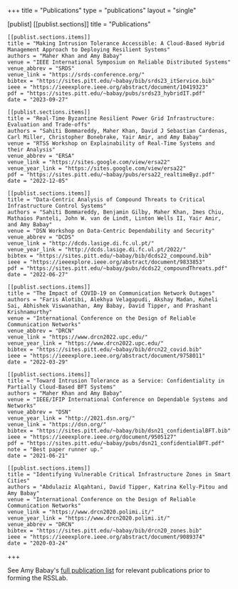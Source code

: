 +++
title = "Publications"
type = "publications"
layout = "single"

[publist]
    [[publist.sections]]
    title = "Publications"

    [[publist.sections.items]]
    title = "Making Intrusion Tolerance Accessible: A Cloud-Based Hybrid Management Approach to Deploying Resilient Systems"
    authors = "Maher Khan and Amy Babay"
    venue = "IEEE International Symposium on Reliable Distributed Systems"
    venue_abbrev = "SRDS"
    venue_link = "https://srds-conference.org/"
    bibtex = "https://sites.pitt.edu/~babay/bib/srds23_itService.bib"
    ieee = "https://ieeexplore.ieee.org/abstract/document/10419323"
    pdf = "https://sites.pitt.edu/~babay/pubs/srds23_hybridIT.pdf"
    date = "2023-09-27"

    [[publist.sections.items]]
    title = "Real-Time Byzantine Resilient Power Grid Infrastructure: Evaluation and Trade-offs"
    authors = "Sahiti Bommareddy, Maher Khan, David J Sebastian Cardenas, Carl Miller, Christopher Bonebrake, Yair Amir, and Amy Babay"
    venue = "RTSS Workshop on Explainability of Real-Time Systems and their Analysis"
    venue_abbrev = "ERSA"
    venue_link = "https://sites.google.com/view/ersa22"
    venue_year_link = "https://sites.google.com/view/ersa22"
    pdf = "https://sites.pitt.edu/~babay/pubs/ersa22_realtimeByz.pdf"
    date = "2022-12-05"

    [[publist.sections.items]]
    title = "Data-Centric Analysis of Compound Threats to Critical Infrastructure Control Systems"
    authors = "Sahiti Bommareddy, Benjamin Gilby, Maher Khan, Imes Chiu, Mathaios Panteli, John W. van de Lindt, Linton Wells II, Yair Amir, and Amy Babay"
    venue = "DSN Workshop on Data-Centric Dependability and Security"
    venue_abbrev = "DCDS"
    venue_link = "http://dcds.lasige.di.fc.ul.pt/"
    venue_year_link = "http://dcds.lasige.di.fc.ul.pt/2022/"
    bibtex = "https://sites.pitt.edu/~babay/bib/dcds22_compound.bib"
    ieee = "https://ieeexplore.ieee.org/abstract/document/9833853"
    pdf = "https://sites.pitt.edu/~babay/pubs/dcds22_compoundThreats.pdf"
    date = "2022-06-27"

    [[publist.sections.items]]
    title = "The Impact of COVID-19 on Communication Network Outages"
    authors = "Faris Alotibi, Alekhya Velagapudi, Akshay Madan, Kuheli Sai, Abhishek Viswanathan, Amy Babay, David Tipper, and Prashant Krishnamurthy"
    venue = "International Conference on the Design of Reliable Communication Networks"
    venue_abbrev = "DRCN"
    venue_link = "https://www.drcn2022.upc.edu/"
    venue_year_link = "https://www.drcn2022.upc.edu/"
    bibtex = "https://sites.pitt.edu/~babay/bib/drcn22_covid.bib"
    ieee = "https://ieeexplore.ieee.org/abstract/document/9758011"
    date = "2022-03-29"

    [[publist.sections.items]]
    title = "Toward Intrusion Tolerance as a Service: Confidentiality in Partially Cloud-Based BFT Systems"
    authors = "Maher Khan and Amy Babay"
    venue = "IEEE/IFIP International Conference on Dependable Systems and Networks"
    venue_abbrev = "DSN"
    venue_year_link = "http://2021.dsn.org/"
    venue_link = "https://dsn.org/"
    bibtex = "https://sites.pitt.edu/~babay/bib/dsn21_confidentialBFT.bib"
    ieee = "https://ieeexplore.ieee.org/document/9505127"
    pdf = "https://sites.pitt.edu/~babay/pubs/dsn21_confidentialBFT.pdf"
    note = "Best paper runner up."
    date = "2021-06-21"

    [[publist.sections.items]]
    title = "Identifying Vulnerable Critical Infrastructure Zones in Smart Cities"
    authors = "Abdulaziz Alqahtani, David Tipper, Katrina Kelly-Pitou and Amy Babay"
    venue = "International Conference on the Design of Reliable Communication Networks"
    venue_link = "https://www.drcn2020.polimi.it/"
    venue_year_link = "https://www.drcn2020.polimi.it/"
    venue_abbrev = "DRCN"
    bibtex = "https://sites.pitt.edu/~babay/bib/drcn20_zones.bib"
    ieee = "https://ieeexplore.ieee.org/abstract/document/9089374"
    date = "2020-03-24"

+++

See Amy Babay's [full publication
list](https://sites.pitt.edu/~babay/publications.html) for relevant
publications prior to forming the RSSLab.

